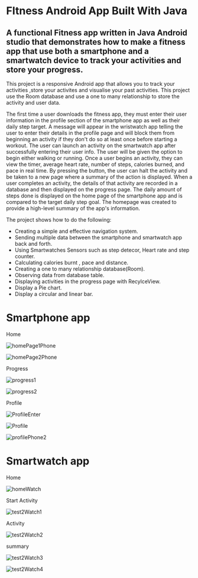 # FItness Android App Built With Java

## A functional Fitness app written in Java Android studio that demonstrates how to make a fitness app that use both a smartphone and a smartwatch device to track your activities and store your progress.

This project is a responsive Android app that allows you to track your activities ,store your activites and visualise your past activities.
This project use the Room database and use a one to many relationship to store the activity and user data.

The first time a user downloads the fitness app, they must enter their user information in the profile section of the smartphone app as well as their daily step target.
A message will appear in the wristwatch app telling the user to enter their details in the profile page and will block them from beginning an activity if they don't do so at least once before starting a workout.
The user can launch an activity on the smartwatch app after successfully entering their user info.
The user will be given the option to begin either walking or running.
Once a user begins an activity, they can view the timer, average heart rate, number of steps, calories burned, and pace in real time.
By pressing the button, the user can halt the activity and be taken to a new page where a summary of the action is displayed.
When a user completes an activity, the details of that activity are recorded in a database and then displayed on the progress page.
The daily amount of steps done is displayed on the home page of the smartphone app and is compared to the target daily step goal.
The homepage was created to provide a high-level summary of the app's information.

The project shows how to do the following:
* Creating a simple and effective navigation system.
* Sending multiple data between the smartphone and smartwatch app back and forth.
* Using Smartwatches Sensors such as step detecor, Heart rate and step counter.
* Calculating calories burnt , pace and distance.
* Creating a one to many relationship database(Room).
* Observing data from database table.
* Displaying activities in the progress page with RecylceView.
* Display a Pie chart.
* Display a circular and linear bar.

# Smartphone app

Home

![homePage1Phone](https://user-images.githubusercontent.com/93276114/235917714-b1349be2-89d4-49a7-8d17-8dcc398ae108.jpg)

![homePage2Phone](https://user-images.githubusercontent.com/93276114/235917762-a407578e-72e3-4ece-8b46-9125ad1a43a7.jpg)

Progress 

![progress1](https://user-images.githubusercontent.com/93276114/235917888-60c21986-e04d-4277-bc71-f9a6eba770dc.jpg)

![progress2](https://user-images.githubusercontent.com/93276114/235917913-39266998-5ea2-47c5-bebc-f8e3ab1ccc67.jpg)

Profile

![ProfileEnter](https://user-images.githubusercontent.com/93276114/235917269-822da3bb-e710-4ac3-a3f7-578b839a26e1.jpg)

![Profile](https://user-images.githubusercontent.com/93276114/235917075-e4ddf862-cab1-4840-b158-37f77dcd6b88.jpg)

![profilePhone2](https://user-images.githubusercontent.com/93276114/235917403-7f2299fa-835f-4706-9a80-89fe5afefa80.jpg)

# Smartwatch app

Home

![homeWatch](https://user-images.githubusercontent.com/93276114/235918108-0db75fce-5360-4d04-b7d6-be22a1ce31a2.jpg)

Start Activity

![test2Watch1](https://user-images.githubusercontent.com/93276114/235918390-f27e1f46-2295-4b59-b5b9-bffad39eb2e6.jpg)

Activity

![test2Watch2](https://user-images.githubusercontent.com/93276114/235918791-8faf7260-89c0-4c77-aa66-5600b1133554.jpg)

summary

![test2Watch3](https://user-images.githubusercontent.com/93276114/235919129-bcc87e8f-6f16-4eda-918c-e71ed88694ad.jpg)

![test2Watch4](https://user-images.githubusercontent.com/93276114/235919171-8d3c7477-15f4-4bed-822b-693ab9db25df.jpg)







